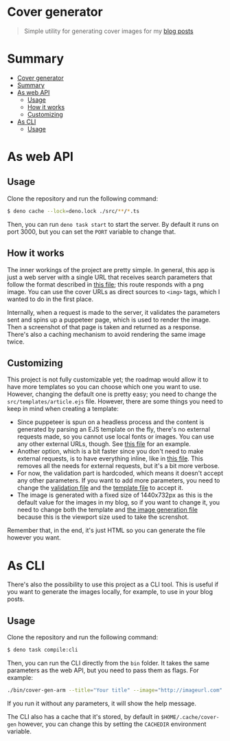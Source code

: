 # Cover generator

> Simple utility for generating cover images for my [blog posts](https://blog.lsantos.dev)

# Summary


<!-- @import "[TOC]" {cmd="toc" depthFrom=1 depthTo=6 orderedList=false} -->

<!-- code_chunk_output -->

- [Cover generator](#cover-generator)
- [Summary](#summary)
- [As web API](#as-web-api)
  - [Usage](#usage)
  - [How it works](#how-it-works)
  - [Customizing](#customizing)
- [As CLI](#as-cli)
  - [Usage](#usage-1)

<!-- /code_chunk_output -->


# As web API

## Usage

Clone the repository and run the following command:

```bash
$ deno cache --lock=deno.lock ./src/**/*.ts
```

Then, you can run `deno task start` to start the server. By default it runs on port 3000, but you can set the `PORT` variable to change that.


## How it works

The inner workings of the project are pretty simple. In general, this app is just a web server with a single URL that receives search parameters that follow the format described in [this file](./src/presentation/api//routes/blog/articles/validation.ts); this route responds with a png image. You can use the cover URLs as direct sources to `<img>` tags, which I wanted to do in the first place.

Internally, when a request is made to the server, it validates the parameters sent and spins up a puppeteer page, which is used to render the image. Then a screenshot of that page is taken and returned as a response. There's also a caching mechanism to avoid rendering the same image twice.

## Customizing

This project is not fully customizable yet; the roadmap would allow it to have more templates so you can choose which one you want to use. However, changing the default one is pretty easy; you need to change the `src/templates/article.ejs` file. However, there are some things you need to keep in mind when creating a template:

- Since puppeteer is spun on a headless process and the content is generated by parsing an EJS template on the fly, there's no external requests made, so you cannot use local fonts or images. You can use any other external URLs, though. See [this file](./src/templates/article.ejs) for an example.
- Another option, which is a bit faster since you don't need to make external requests, is to have everything inline, like in [this file](./src/templates/article-inline.ejs). This removes all the needs for external requests, but it's a bit more verbose.
- For now, the validation part is hardcoded, which means it doesn't accept any other parameters. If you want to add more parameters, you need to change the [validation file](./src/presentation/api/routes/blog/articles/validation.ts) and the [template file](./src/templates/article.ejs) to accept it.
- The image is generated with a fixed size of 1440x732px as this is the default value for the images in my blog, so if you want to change it, you need to change both the template and [the image generation file](./src/actions/createImageFromHtml.ts) because this is the viewport size used to take the screnshot.

Remember that, in the end, it's just HTML so you can generate the file however you want.

# As CLI

There's also the possibility to use this project as a CLI tool. This is useful if you want to generate the images locally, for example, to use in your blog posts.

## Usage

Clone the repository and run the following command:

```bash
$ deno task compile:cli
```

Then, you can run the CLI directly from the `bin` folder. It takes the same parameters as the web API, but you need to pass them as flags. For example:

```bash
./bin/cover-gen-arm --title="Your title" --image="http://imageurl.com" -o cover.png
```

If you run it without any parameters, it will show the help message.

The CLI also has a cache that it's stored, by default in `$HOME/.cache/cover-gen` however, you can change this by setting the `CACHEDIR` environment variable.
